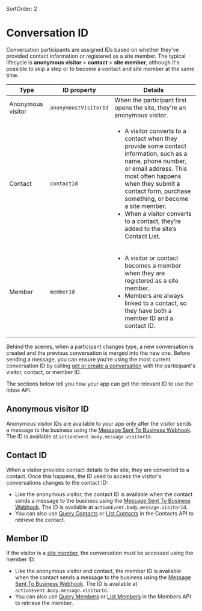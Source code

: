 SortOrder: 2
# Conversation ID

Conversation participants are assigned IDs based on
whether they've provided contact information
or registered as a site member.
The typical lifecycle is **anonymous visitor** > **contact** > **site member**,
although it's possible to skip a step
or to become a contact and site member at the same time.

| Type              | ID property           | Details                                                                                                                                                                                                                                                                                                                                      |
| ----------------- | --------------------- | -------------------------------------------------------------------------------------------------------------------------------------------------------------------------------------------------------------------------------------------------------------------------------------------------------------------------------------------- |
| Anonymous visitor | `anonymoustVisitorId` | When the participant first opens the site, they're an anonymous visitor.                                                                                                                                                                                                                                                                     |
| Contact           | `contactId`           | <ul><li>A visitor converts to a contact when they provide some contact information, such as a name, phone number, or email address. This most often happens when they submit a contact form, purchase something, or become a site member.</li> <li>When a visitor converts to a contact, they’re added to the site’s Contact List.</li></ul> |
| Member            | `memberId`            | <ul><li>A visitor or contact becomes a member when they are registered as a site member.</li> <li>Members are always linked to a contact, so they have both a member ID and a contact ID.</li></ul>                                                                                                                                                   |

Behind the scenes, when a participant changes type,
a new conversation is created and the previous conversation is merged into the new one.
Before sending a message, you can ensure you're using the most current conversation ID
by calling
[get or create a conversation](https://dev.wix.com/api/rest/inbox/conversations/get-or-create-conversation)
with the participant's visitor, contact, or member ID.

The sections below tell you how your app can get the relevant ID
to use the Inbox API.

## Anonymous visitor ID

Anonymous visitor IDs are available to your app
only after the visitor sends a message to the business using the
[Message Sent To Business Webhook][message-sent-to-business-webhook].
The ID is available at `actionEvent.body.message.visitorId`.

## Contact ID

When a visitor provides contact details to the site,
they are converted to a contact.
Once this happens,
the ID used to access the visitor's conversations changes to the contact ID:

- Like the anonymous visitor,
  the contact ID is available when the contact sends a message to the business
  using the [Message Sent To Business Webhook][message-sent-to-business-webhook].
  The ID is available at `actionEvent.body.message.visitorId`.
- You can also use [Query Contacts][query-contacts] or [List Contacts][list-contacts]
  in the Contacts API to retrieve the contact.

## Member ID

If the visitor is a [site member][kb-members-area],
the conversation must be accessed using the member ID:

- Like the anonymous visitor and contact,
  the member ID is available when the contact sends a message to the business
  using the [Message Sent To Business Webhook][message-sent-to-business-webhook].
  The ID is available at `actionEvent.body.message.visitorId`.
- You can also use [Query Members][query-members] or [List Members][list-members]
  in the Members API to retrieve the member.

[kb-members-area]: https://support.wix.com/en/article/about-the-members-area
[inbox-deeplink]: https://www.wix.com/my-account/site-selector/?buttonText=Select%20Site&title=Select%20a%20Site&autoSelectOnSingleSite=true&actionUrl=https:%2F%2Fwww.wix.com%2Fdashboard%2F%7B%7BmetaSiteId%7D%7D%2Finbox
[send-message-endpoint]: https://dev.wix.com/api/rest/drafts/inbox/send-message
[list-messages-endpoint]: https://dev.wix.com/api/rest/drafts/inbox/list-messages
[message-sent-to-business-webhook]: https://dev.wix.com/api/rest/all-apis/inbox/message-sent-to-business-webhook
[query-contacts]: https://dev.wix.com/api/rest/contacts/contacts/contacts-v4/query-contacts
[list-contacts]: https://dev.wix.com/api/rest/contacts/contacts/contacts-v4/list-contacts
[query-members]: https://dev.wix.com/api/rest/members/members/query-members
[list-members]: https://dev.wix.com/api/rest/members/members/list-members